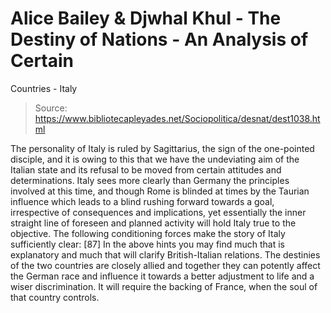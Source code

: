 # Alice Bailey & Djwhal Khul - The Destiny of Nations - An Analysis of Certain
Countries - Italy

> Source: https://www.bibliotecapleyades.net/Sociopolitica/desnat/dest1038.html

The personality of Italy is ruled by Sagittarius, the sign of the one-pointed disciple, and it is owing to this that we have the undeviating aim of the Italian state and its refusal to be moved from certain attitudes and determinations. Italy sees more clearly than Germany the principles involved at this time, and though Rome is blinded at times by the Taurian influence which leads to a blind rushing forward towards a goal, irrespective of consequences and implications, yet essentially the inner straight line of foreseen and planned activity will hold Italy true to the objective.
The following conditioning forces make the story of Italy sufficiently clear: [87]
In the above hints you may find much that is explanatory and much that will clarify British-Italian relations. The destinies of the two countries are closely allied and together they can potently affect the German race and influence it towards a better adjustment to life and a wiser discrimination. It will require the backing of France, when the soul of that country controls.
